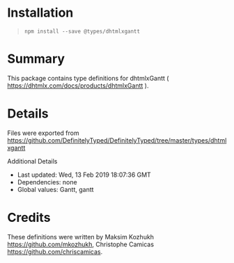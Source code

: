 # Installation
> `npm install --save @types/dhtmlxgantt`

# Summary
This package contains type definitions for dhtmlxGantt ( https://dhtmlx.com/docs/products/dhtmlxGantt ).

# Details
Files were exported from https://github.com/DefinitelyTyped/DefinitelyTyped/tree/master/types/dhtmlxgantt

Additional Details
 * Last updated: Wed, 13 Feb 2019 18:07:36 GMT
 * Dependencies: none
 * Global values: Gantt, gantt

# Credits
These definitions were written by Maksim Kozhukh <https://github.com/mkozhukh>, Christophe Camicas <https://github.com/chriscamicas>.
